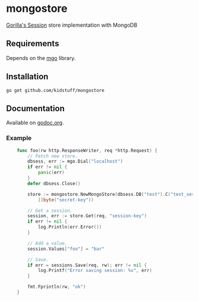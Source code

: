 mongostore
==========

[Gorilla's Session](http://www.gorillatoolkit.org/pkg/sessions) store implementation with MongoDB

## Requirements

Depends on the [mgo](https://labix.org/v2/mgo) library.

## Installation

    go get github.com/kidstuff/mongostore

## Documentation

Available on [godoc.org](http://www.godoc.org/github.com/kidstuff/mongostore).

### Example
```go
    func foo(rw http.ResponseWriter, req *http.Request) {
        // Fetch new store.
        dbsess, err := mgo.Dial("localhost")
        if err != nil {
            panic(err)
        }
        defer dbsess.Close()

        store := mongostore.NewMongoStore(dbsess.DB("test").C("test_session"), 3600, true,
            []byte("secret-key"))

        // Get a session.
        session, err := store.Get(req, "session-key")
        if err != nil {
            log.Println(err.Error())
        }

        // Add a value.
        session.Values["foo"] = "bar"

        // Save.
        if err = sessions.Save(req, rw); err != nil {
            log.Printf("Error saving session: %v", err)
        }

        fmt.Fprintln(rw, "ok")
    }
```

